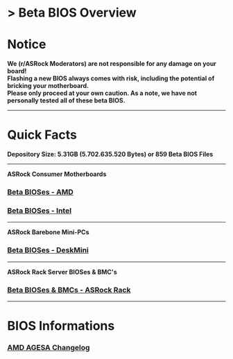 # > Beta BIOS Overview

# Notice
**We (r/ASRock Moderators) are not responsible for any damage on your board!  
Flashing a new BIOS always comes with risk, including the potential of bricking your motherboard.  
Please only proceed at your own caution. As a note, we have not personally tested all of these beta BIOS.**
<hr>

# Quick Facts  
**Depository Size: 5.31GB (5.702.635.520 Bytes) or 859 Beta BIOS Files**
***

**ASRock Consumer Motherboards**  
### [Beta BIOSes - AMD](beta_bios_amd)  
### [Beta BIOSes - Intel](beta_bios_intel)
***

**ASRock Barebone Mini-PCs**  
### [Beta BIOSes - DeskMini](beta_bios_deskmini)
***

**ASRock Rack Server BIOSes & BMC's**  
### [Beta BIOSes & BMCs - ASRock Rack](beta_bios_rack)
***

# BIOS Informations
### [AMD AGESA Changelog](about_agesa)

